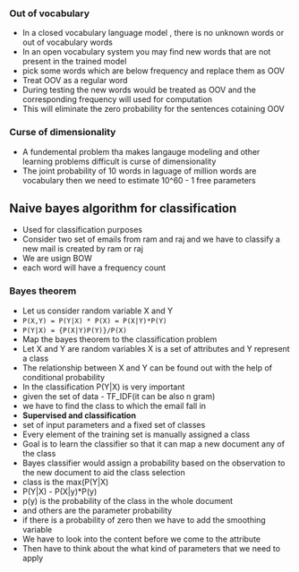 ### Out of vocabulary

- In a closed vocabulary language model , there is no unknown words or out of vocabulary words
- In an open vocabulary system you may find new words that are not present in the trained model
- pick some words which are below frequency and replace them as OOV
- Treat  OOV as a regular word
- During testing the new words would be treated as OOV and the corresponding frequency will used for computation 
- This will eliminate the zero probability for the sentences cotaining OOV

### Curse of dimensionality 

- A fundemental problem tha makes langauge modeling and other learning problems difficult is curse of dimensionality 
- The joint probability of 10 words in laguage of million words are vocabulary then we need to estimate 10^60 - 1 free parameters

## Naive bayes algorithm for classification
- Used for classification purposes
- Consider two set of emails from ram and raj and we have to classify a new mail is created by ram or raj
- We are usign BOW
- each word will have a frequency count

### Bayes theorem 
- Let us consider random variable X and Y
- `P(X,Y) = P(Y|X) * P(X) = P(X|Y)*P(Y)`
- `P(Y|X) = {P(X|Y)P(Y)}/P(X)`
- Map the bayes theorem to the classification problem
- Let X and Y are random variables X is a set of attributes and Y represent a class
- The relationship between X and Y can be found out with the help of conditional probability 
- In the classification P(Y|X) is very important
- given the set of data - TF_IDF(it can be also n gram)
- we have to find the class to which the email fall in 
 - **Supervised and classification**
 - set of input parameters and a fixed set of classes
 - Every element of the training set is manually assigned a class
 - Goal is to learn the classifier so that it can map a new document any of the class
 - Bayes classifier would assign a probability based on the observation to the new document to aid the class selection
 - class is the max(P(Y|X)
 - P(Y|X) - P(X|y)*P(y)
 - p(y) is the probability of the class in the whole document
 - and others are the parameter probability 
 - if there is a probability of zero then we have to add the smoothing variable
 - We have to look into the content before we come to the attribute
 - Then have to think about the what kind of parameters that we need to apply
